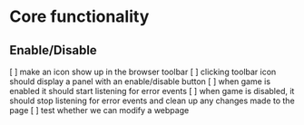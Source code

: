 # Core functionality
## Enable/Disable
[ ] make an icon show up in the browser toolbar
[ ] clicking toolbar icon should display a panel with an enable/disable button
[ ] when game is enabled it should start listening for error events
[ ] when game is disabled, it should stop listening for error events
    and clean up any changes made to the page
[ ] test whether we can modify a webpage
